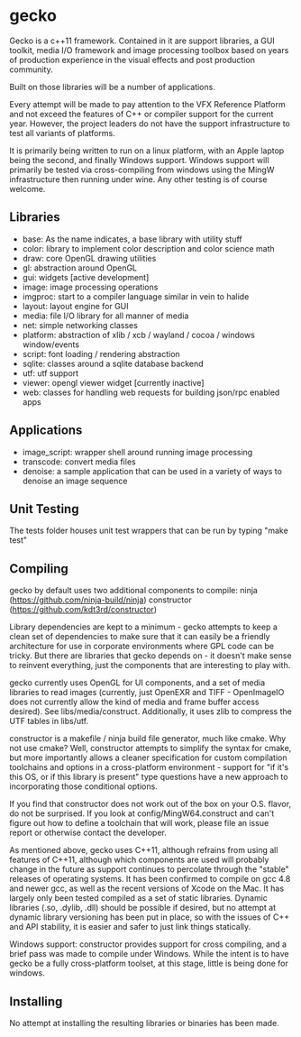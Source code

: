 gecko
=====

Gecko is a c++11 framework. Contained in it are support libraries, a
GUI toolkit, media I/O framework and image processing toolbox based on
years of production experience in the visual effects and post
production community.

Built on those libraries will be a number of applications.

Every attempt will be made to pay attention to the VFX Reference
Platform and not exceed the features of C++ or compiler support for
the current year. However, the project leaders do not have the support
infrastructure to test all variants of platforms.

It is primarily being written to run on a linux platform, with an
Apple laptop being the second, and finally Windows support. Windows
support will primarily be tested via cross-compiling from windows
using the MingW infrastructure then running under wine. Any other
testing is of course welcome.

Libraries
---------

- base: As the name indicates, a base library with utility stuff
- color: library to implement color description and color science math
- draw: core OpenGL drawing utilities
- gl: abstraction around OpenGL
- gui: widgets [active development]
- image: image processing operations
- imgproc: start to a compiler language similar in vein to halide
- layout: layout engine for GUI
- media: file I/O library for all manner of media
- net: simple networking classes
- platform: abstraction of xlib / xcb / wayland / cocoa / windows window/events
- script: font loading / rendering abstraction
- sqlite: classes around a sqlite database backend
- utf: utf support
- viewer: opengl viewer widget [currently inactive]
- web: classes for handling web requests for building json/rpc enabled apps

Applications
------------

- image_script: wrapper shell around running image processing
- transcode: convert media files
- denoise: a sample application that can be used in a variety of ways
to denoise an image sequence

Unit Testing
------------

The tests folder houses unit test wrappers that can be run by typing
"make test"

Compiling
---------

gecko by default uses two additional components to compile:
ninja (https://github.com/ninja-build/ninja)
constructor (https://github.com/kdt3rd/constructor)

Library dependencies are kept to a minimum - gecko attempts to keep a
clean set of dependencies to make sure that it can easily be a
friendly architecture for use in corporate environments where GPL code
can be tricky. But there are libraries that gecko depends on - it
doesn't make sense to reinvent everything, just the components that
are interesting to play with.

gecko currently uses OpenGL for UI components, and a set of media
libraries to read images (currently, just OpenEXR and TIFF -
OpenImageIO does not currently allow the kind of media and frame
buffer access desired). See libs/media/construct. Additionally, it
uses zlib to compress the UTF tables in libs/utf.

constructor is a makefile / ninja build file generator, much like
cmake. Why not use cmake? Well, constructor attempts to simplify the
syntax for cmake, but more importantly allows a cleaner specification
for custom compilation toolchains and options in a cross-platform
environment - support for "if it's this OS, or if this library is
present" type questions have a new approach to incorporating those
conditional options.

If you find that constructor does not work out of the box on your
O.S. flavor, do not be surprised. If you look at
config/MingW64.construct and can't figure out how to define a
toolchain that will work, please file an issue report or otherwise
contact the developer.

As mentioned above, gecko uses C++11, although refrains from using all
features of C++11, although which components are used will probably
change in the future as support continues to percolate through the
"stable" releases of operating systems. It has been confirmed to
compile on gcc 4.8 and newer gcc, as well as the recent versions of
Xcode on the Mac. It has largely only been tested compiled as a set of
static libraries. Dynamic libraries (.so, .dylib, .dll) should be
possible if desired, but no attempt at dynamic library versioning has
been put in place, so with the issues of C++ and API stability, it is
easier and safer to just link things statically.

Windows support: constructor provides support for cross compiling, and
  a brief pass was made to compile under Windows. While the intent is
  to have gecko be a fully cross-platform toolset, at this stage,
  little is being done for windows.

Installing
----------

No attempt at installing the resulting libraries or binaries has been made.

